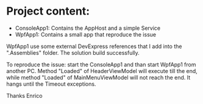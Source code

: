 # Project content:
- ConsoleApp1: Contains the AppHost and a simple Service
- WpfApp1: Contains a small app that reproduce the issue

WpfApp1 use some external DevExpress references that I add into the ".Assemblies" folder. The solution build successfully.

To reproduce the issue: start the ConsoleApp1 and than start WpfApp1 from another PC. Method "Loaded" of HeaderViewModel will execute till the end, while method "Loaded" of MainMenuViewModel will not reach the end.  It hangs until the Timeout exceptions.

Thanks
Enrico
